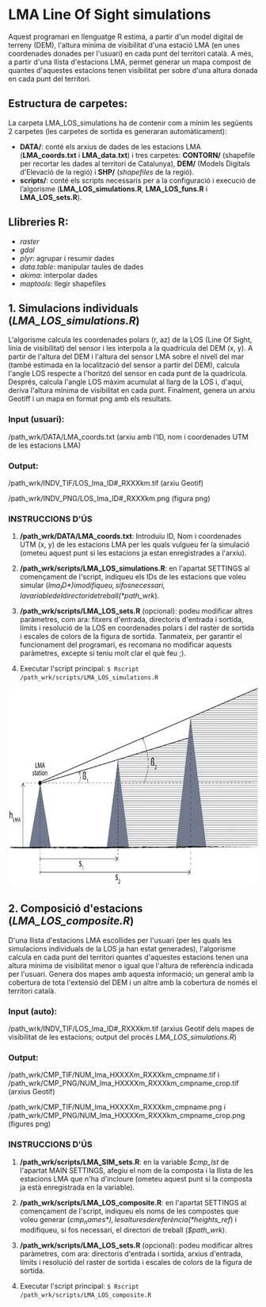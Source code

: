 # LMA Line Of Sight simulations
Aquest programari en llenguatge R estima, a partir d'un model digital de terreny (DEM), l'altura mínima de visibilitat d'una estació LMA (en unes coordenades donades per l'usuari) en cada punt del territori català. A més, a partir d'una llista d'estacions LMA, permet generar un mapa compost de quantes d'aquestes estacions tenen visibilitat per sobre d'una altura donada en cada punt del territori. 

## Estructura de carpetes:

La carpeta LMA_LOS_simulations ha de contenir com a mínim les següents 2 carpetes (les carpetes de sortida es generaran automàticament):
- **DATA/**: conté els arxius de dades de les estacions LMA (**LMA_coords.txt** i **LMA_data.txt**) i tres carpetes: **CONTORN/** (shapefile per recortar les dades al territori de Catalunya), **DEM/** (Models Digitals d'Elevació de la regió) i **SHP/** (*shapefiles* de la regió). 
- **scripts/**: conté els scripts necessaris per a la configuració i execució de l’algorisme (**LMA_LOS_simulations.R**, **LMA_LOS_funs.R** i **LMA_LOS_sets.R**).

## Llibreries R:
- *raster*
- *gdal*
- *plyr*: agrupar i resumir dades
- *data.table*: manipular taules de dades
- *akima*: interpolar dades
- *maptools*: llegir shapefiles

## 1. Simulacions individuals (*LMA_LOS_simulations.R*)

L'algorisme calcula les coordenades polars (r, az) de la LOS (Line Of Sight, línia de visibilitat) del sensor i les interpola a la quadrícula del DEM (x, y). A partir de l'altura del DEM i l'altura del sensor LMA sobre el nivell del mar (també estimada en la localització del sensor a partir del DEM), calcula l'angle LOS respecte a l'horitzó del sensor en cada punt de la quadrícula. Després, calcula l'angle LOS màxim acumulat al llarg de la LOS i, d'aquí, deriva l'altura mínima de visibilitat en cada punt. Finalment, genera un arxiu Geotiff i un mapa en format png amb els resultats.

### Input (usuari): 

/path_wrk/DATA/LMA_coords.txt (arxiu amb l'ID, nom i coordenades UTM de les estacions LMA)

### Output: 

/path_wrk/INDV_TIF/LOS_lma_ID#_RXXXkm.tif (arxiu Geotif)

/path_wrk/INDV_PNG/LOS_lma_ID#_RXXXkm.png (figura png)

### INSTRUCCIONS D'ÚS

1. **/path_wrk/DATA/LMA_coords.txt**: Introduïu ID, Nom i coordenades UTM (x, y) de les estacions LMA per les quals vulgueu fer la simulació (ometeu aquest punt si les estacions ja estan enregistrades a l'arxiu).

2. **/path_wrk/scripts/LMA_LOS_simulations.R**: en l'apartat SETTINGS al començament de l'script, indiqueu els IDs de les estacions que voleu simular (*$lma_ID*) i modifiqueu, si fos necessari, la variable del directori de treball (*$path_wrk*).

3. **/path_wrk/scripts/LMA_LOS_sets.R** (opcional): podeu modificar altres paràmetres, com ara: fitxers d'entrada, directoris d'entrada i sortida, límits i resolució de la LOS en coordenades polars i del raster de sortida i escales de colors de la figura de sortida. Tanmateix, per garantir el funcionament del programari, es recomana no modificar aquests paràmetres, excepte si teniu molt clar el què feu ;).

4. Executar l'script principal: `$ Rscript /path_wrk/scripts/LMA_LOS_simulations.R`


<img src="https://github.com/SMC-TDT/LMA_LOS_simulations/blob/main/LMA_LOS_simulation.png" width="800" height="400">

## 2. Composició d'estacions (*LMA_LOS_composite.R*)

D'una llista d'estacions LMA escollides per l'usuari (per les quals les simulacions individuals de la LOS ja han estat generades), l'algorisme calcula en cada punt del territori quantes d'aquestes estacions tenen una altura mínima de visibilitat menor o igual que l'altura de referència indicada per l'usuari. Genera dos mapes amb aquesta informació; un general amb la cobertura de tota l'extensió del DEM i un altre amb la cobertura de només el territori català.

### Input (auto): 

/path_wrk/INDV_TIF/LOS_lma_ID#_RXXXkm.tif (arxius Geotif dels mapes de visibilitat de les estacions; output del procés *LMA_LOS_simulations.R*)

### Output: 

/path_wrk/CMP_TIF/NUM_lma_HXXXXm_RXXXkm_cmpname.tif i /path_wrk/CMP_PNG/NUM_lma_HXXXXm_RXXXkm_cmpname_crop.tif (arxius Geotif)

/path_wrk/CMP_TIF/NUM_lma_HXXXXm_RXXXkm_cmpname.png i /path_wrk/CMP_PNG/NUM_lma_HXXXXm_RXXXkm_cmpname_crop.png (figures png)

### INSTRUCCIONS D'ÚS

1. **/path_wrk/scripts/LMA_SIM_sets.R**: en la variable *$cmp_lst* de l'apartat MAIN SETTINGS, afegiu el nom de la composta i la llista de les estacions LMA que n'ha d'incloure (ometeu aquest punt si la composta ja està enregistrada en la variable).

2. **/path_wrk/scripts/LMA_LOS_composite.R**: en l'apartat SETTINGS al començament de l'script, indiqueu els noms de les compostes que voleu generar (*$cmp_names*), les altures de referència (*$heights_ref*) i modifiqueu, si fos necessari, el directori de treball (*$path_wrk*).

3. **/path_wrk/scripts/LMA_LOS_sets.R** (opcional): podeu modificar altres paràmetres, com ara: directoris d'entrada i sortida, arxius d'entrada, límits i resolució del raster de sortida i escales de colors de la figura de sortida.

4. Executar l'script principal: `$ Rscript /path_wrk/scripts/LMA_LOS_composite.R`
